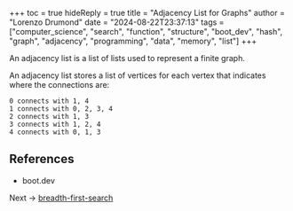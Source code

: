 +++
toc = true
hideReply = true
title = "Adjacency List for Graphs"
author = "Lorenzo Drumond"
date = "2024-08-22T23:37:13"
tags = ["computer_science",  "search",  "function",  "structure",  "boot_dev",  "hash",  "graph",  "adjacency",  "programming",  "data",  "memory",  "list"]
+++



An adjacency list is a list of lists used to represent a finite graph.

An adjacency list stores a list of vertices for each vertex that indicates where the connections are:

```
0 connects with 1, 4
1 connects with 0, 2, 3, 4
2 connects with 1, 3
3 connects with 1, 2, 4
4 connects with 0, 1, 3
```

## References

- boot.dev

Next -> [breadth-first-search](/wiki/breadth-first-search/)
